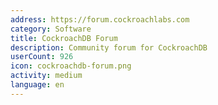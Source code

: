 ```yaml
---
address: https://forum.cockroachlabs.com
category: Software
title: CockroachDB Forum
description: Community forum for CockroachDB
userCount: 926
icon: cockroachdb-forum.png
activity: medium
language: en
---
```

